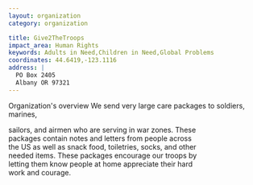 ```yaml
---
layout: organization
category: organization

title: Give2TheTroops
impact_area: Human Rights
keywords: Adults in Need,Children in Need,Global Problems
coordinates: 44.6419,-123.1116
address: |
  PO Box 2405
  Albany OR 97321
---
```

Organization's overview
We send very large care packages to soldiers, marines, 

sailors, and airmen who are serving in war zones. These  
packages contain notes and letters from people across  
the US as well as snack food, toiletries, socks, and other  
needed items. These packages encourage our troops by  
letting them know people at home appreciate their hard  
work and courage.